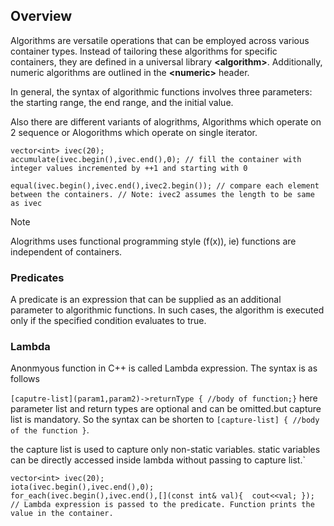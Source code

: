 ## Overview

Algorithms are versatile operations that can be employed across various container types. Instead of tailoring these algorithms for specific containers, they are defined in a universal library **\<algorithm\>**. Additionally, numeric algorithms are outlined in the **\<numeric\>** header.

In general, the syntax of algorithmic functions involves three parameters: the starting range, the end range, and the initial value.

Also there are different variants of alogrithms, Algorithms which operate on 2 sequence or  Alogorithms which operate on single iterator.

```
vector<int> ivec(20);
accumulate(ivec.begin(),ivec.end(),0); // fill the container with integer values incremented by ++1 and starting with 0

equal(ivec.begin(),ivec.end(),ivec2.begin()); // compare each element between the containers. // Note: ivec2 assumes the length to be same as ivec

```

> [!NOTE] 
> Alogrithms uses functional programming style (f(x)), ie) functions are independent of containers.


### Predicates

A predicate is an expression that can be supplied as an additional parameter to algorithmic functions. In such cases, the algorithm is executed only if the specified condition evaluates to true.

### Lambda

Anonmyous function in C++ is called Lambda expression. The syntax is as follows

`[caputre-list](param1,param2)->returnType { //body of function;}`  here parameter list and return types are optional and can be omitted.but capture list is mandatory. So the syntax can be shorten to `[capture-list] { //body of the function }`. 

the capture list is used to capture only non-static variables. static variables can be directly accessed inside lambda without passing to capture list.`

```
vector<int> ivec(20);
iota(ivec.begin(),ivec.end(),0);
for_each(ivec.begin(),ivec.end(),[](const int& val){  cout<<val; }); // Lambda expression is passed to the predicate. Function prints the value in the container.
```
